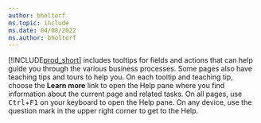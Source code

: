 ```yaml
---
author: bholtorf
ms.topic: include
ms.date: 04/08/2022
ms.author: bholtorf
---
```

[!INCLUDE[prod_short](prod_short.md)] includes tooltips for fields and actions that can help guide you through the various business processes. Some pages also have teaching tips and tours to help you. On each tooltip and teaching tip, choose the **Learn more** link to open the Help pane where you find information about the current page and related tasks. On all pages, use <kbd>Ctrl</kbd>+<kbd>F1</kbd> on your keyboard to open the Help pane. On any device, use the question mark in the upper right corner to get to the Help.  
